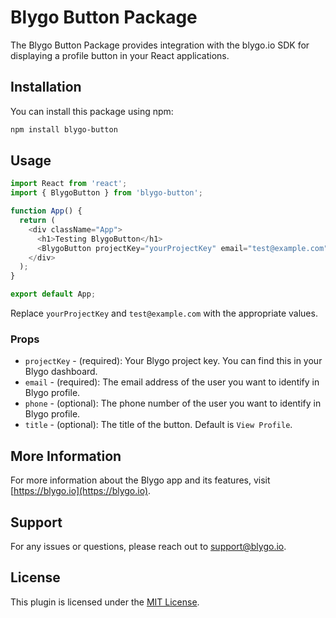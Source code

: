 # Blygo Button Package

The Blygo Button Package provides integration with the blygo.io SDK for displaying a profile button in your React applications.

## Installation

You can install this package using npm:

```bash
npm install blygo-button
```

## Usage

```javascript
import React from 'react';
import { BlygoButton } from 'blygo-button';

function App() {
  return (
    <div className="App">
      <h1>Testing BlygoButton</h1>
      <BlygoButton projectKey="yourProjectKey" email="test@example.com" />
    </div>
  );
}

export default App;

```
Replace `yourProjectKey` and `test@example.com` with the appropriate values.

### Props
- `projectKey` - (required): Your Blygo project key. You can find this in your Blygo dashboard.
- `email` - (required): The email address of the user you want to identify in Blygo profile.
- `phone` - (optional): The phone number of the user you want to identify in Blygo profile.
- `title` - (optional): The title of the button. Default is `View Profile`.


## More Information

For more information about the Blygo app and its features, visit [https://blygo.io](https://blygo.io).

## Support

For any issues or questions, please reach out to [support@blygo.io](mailto:support@blygo.io).

## License

This plugin is licensed under the [MIT License](LICENSE.txt).
